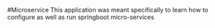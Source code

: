 #Microservice
This application was meant specifically to learn how to configure as well as run springboot micro-services
